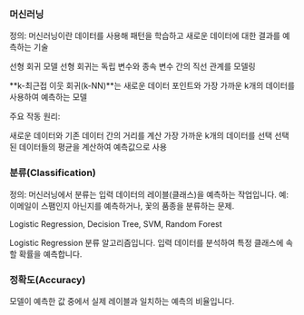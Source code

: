 ### 머신러닝
정의: 머신러닝이란 데이터를 사용해 패턴을 학습하고 새로운 데이터에 대한 결과를 예측하는 기술

선형 회귀 모델
선형 회귀는 독립 변수와 종속 변수 간의 직선 관계를 모델링

**k-최근접 이웃 회귀(k-NN)**는 새로운 데이터 포인트와 가장 가까운 k개의 데이터를 사용하여 예측하는 모델

주요 작동 원리:

새로운 데이터와 기존 데이터 간의 거리를 계산
가장 가까운 k개의 데이터를 선택
선택된 데이터들의 평균을 계산하여 예측값으로 사용


### 분류(Classification)
정의: 머신러닝에서 분류는 입력 데이터의 레이블(클래스)을 예측하는 작업입니다.
예: 이메일이 스팸인지 아닌지를 예측하거나, 꽃의 품종을 분류하는 문제.

Logistic Regression, Decision Tree, SVM, Random Forest 

Logistic Regression
분류 알고리즘입니다.
입력 데이터를 분석하여 특정 클래스에 속할 확률을 예측합니다.

### 정확도(Accuracy)
모델이 예측한 값 중에서 실제 레이블과 일치하는 예측의 비율입니다.


